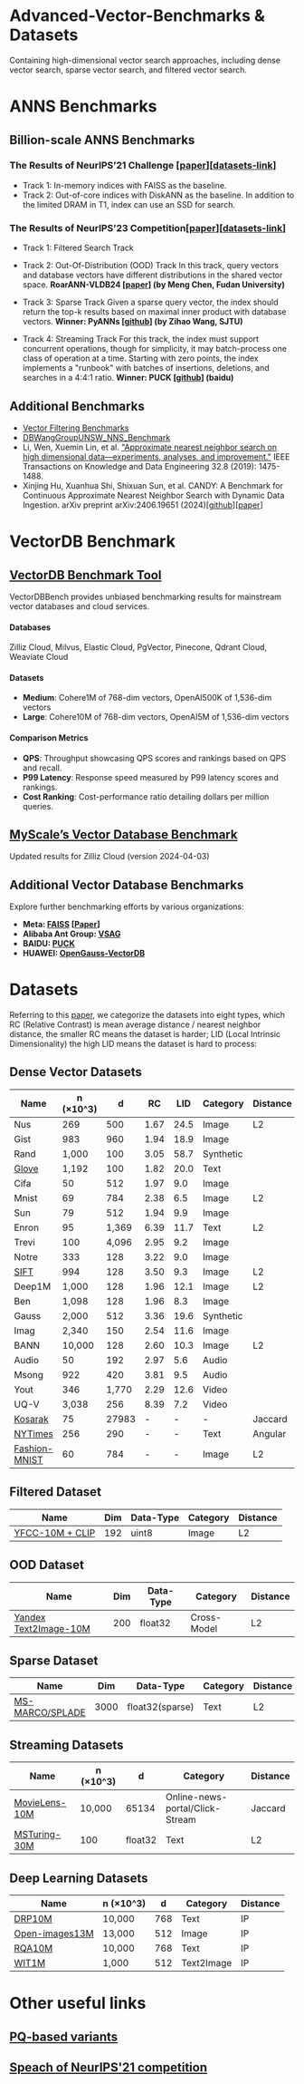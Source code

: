 # Advanced-Vector-Benchmarks & Datasets
Containing high-dimensional vector search approaches, including dense vector search, sparse vector search, and filtered vector search.

# ANNS Benchmarks
## Billion-scale ANNS Benchmarks
### The Results of NeurIPS’21 Challenge [[paper](https://proceedings.mlr.press/v176/simhadri22a/simhadri22a.pdf)][[datasets-link](https://big-ann-benchmarks.com/neurips21.html)]
- Track 1: In-memory indices with FAISS as the baseline.
- Track 2: Out-of-core indices with DiskANN as the baseline. In addition to the limited DRAM in T1, index can use an SSD for search. 
### The Results of NeurIPS’23 Competition[[paper](https://arxiv.org/pdf/2409.17424)][[datasets-link]((https://big-ann-benchmarks.com/neurips23.html))]
- Track 1: Filtered Search Track

- Track 2: Out-Of-Distribution (OOD) Track
In this track, query vectors and database vectors have different distributions in the shared vector space. 
 **RoarANN-VLDB24 [[paper](https://arxiv.org/abs/2408.08933)] (by Meng Chen, Fudan University)**

- Track 3: Sparse Track
Given a sparse query vector, the index should return the top-k results based on maximal inner product with database vectors. **Winner: PyANNs [[github](https://github.com/veaaaab/pyanns)] (by Zihao Wang, SJTU)**
- Track 4: Streaming Track
For this track, the index must support concurrent operations, though for simplicity, it may batch-process one class of operation at a time. Starting with zero points, the index implements a "runbook" with batches of insertions, deletions, and searches in a 4:4:1 ratio. **Winner: PUCK [[github](https://github.com/baidu/puck)] (baidu)**

## Additional Benchmarks
- [Vector Filtering Benchmarks](https://github.com/qdrant/ann-filtering-benchmark-datasets)
- [DBWangGroupUNSW_NNS_Benchmark](https://github.com/DBAIWangGroup/nns_benchmark)
- Li, Wen, Xuemin Lin, et al. ["Approximate nearest neighbor search on high dimensional data—experiments, analyses, and improvement."](https://ieeexplore.ieee.org/document/8681160) IEEE Transactions on Knowledge and Data Engineering 32.8 (2019): 1475-1488.
- Xinjing Hu, Xuanhua Shi, Shixuan Sun, et al. CANDY: A Benchmark for Continuous Approximate Nearest Neighbor Search with Dynamic Data Ingestion. arXiv preprint arXiv:2406.19651 (2024)[[github](https://github.com/intellistream/CANDY-Benchmark)][[paper](https://arxiv.org/pdf/2406.19651)]

# VectorDB Benchmark

## [VectorDB Benchmark Tool](https://zilliz.com/vector-database-benchmark-tool?database=ZillizCloud%2CMilvus%2CElasticCloud%2CPgVector%2CPinecone%2CQdrantCloud%2CWeaviateCloud&dataset=medium&filter=none%2Clow%2Chigh&tab=1)
VectorDBBench provides unbiased benchmarking results for mainstream vector databases and cloud services.

#### Databases
Zilliz Cloud, Milvus, Elastic Cloud, PgVector, Pinecone, Qdrant Cloud, Weaviate Cloud

#### Datasets
- **Medium**: Cohere1M of 768-dim vectors, OpenAI500K of 1,536-dim vectors
- **Large**: Cohere10M of 768-dim vectors, OpenAI5M of 1,536-dim vectors

#### Comparison Metrics
- **QPS**: Throughput showcasing QPS scores and rankings based on QPS and recall.
- **P99 Latency**: Response speed measured by P99 latency scores and rankings.
- **Cost Ranking**: Cost-performance ratio detailing dollars per million queries.

## [MyScale’s Vector Database Benchmark](https://myscale.github.io/benchmark/#/benchmark)
Updated results for Zilliz Cloud (version 2024-04-03)
## Additional Vector Database Benchmarks
Explore further benchmarking efforts by various organizations:
- **Meta: [FAISS](https://github.com/facebookresearch/faiss) [[Paper](https://arxiv.org/pdf/2401.08281)]**
- **Alibaba Ant Group: [VSAG](https://github.com/alipay/vsag)**
- **BAIDU: [PUCK](https://github.com/baidu/puck/tree/main/ann-benchmarks)**
- **HUAWEI: [OpenGauss-VectorDB](https://github.com/liu-peng-xi/openGauss-VectorDB/commit/73f3d77db4314dd31b0173744893c98de8834220)**
# Datasets

Referring to this [paper](https://ieeexplore.ieee.org/abstract/document/8681160), we categorize the datasets into eight types, which RC (Relative Contrast) is mean average distance / nearest neighbor distance, the smaller RC means the dataset is harder; LID (Local Intrinsic Dimensionality) the high LID means the dataset is hard to process:
## Dense Vector Datasets
| Name   | n (×10^3) | d    | RC   | LID  | Category  |Distance|
|--------|-----------|------|------|------|------------|------------|
| Nus   | 269       | 500  | 1.67 | 24.5 | Image      |L2|
| Gist  | 983       | 960  | 1.94 | 18.9 | Image      ||
| Rand  | 1,000     | 100  | 3.05 | 58.7 | Synthetic  ||
| [Glove](https://github.com/stanfordnlp/GloVe) | 1,192     | 100  | 1.82 | 20.0 | Text       ||
| Cifa   | 50        | 512  | 1.97 | 9.0  | Image      ||
| Mnist  | 69        | 784  | 2.38 | 6.5  | Image      |L2|
| Sun    | 79        | 512  | 1.94 | 9.9  | Image      ||
| Enron  | 95        | 1,369| 6.39 | 11.7 | Text       |L2|
| Trevi  | 100       | 4,096| 2.95 | 9.2  | Image      ||
| Notre  | 333       | 128  | 3.22 | 9.0  | Image      ||
| [SIFT](http://corpus-texmex.irisa.fr/)| 994       | 128  | 3.50 | 9.3  | Image      |L2|
| Deep1M   | 1,000     | 128  | 1.96 | 12.1 | Image      |L2|
| Ben    | 1,098     | 128  | 1.96 | 8.3  | Image      ||
| Gauss  | 2,000     | 512  | 3.36 | 19.6 | Synthetic  ||
| Imag   | 2,340     | 150  | 2.54 | 11.6 | Image      ||
| BANN   | 10,000    | 128  | 2.60 | 10.3 | Image      |L2|
| Audio  | 50        | 192  | 2.97 | 5.6  | Audio      ||
| Msong  | 922       | 420  | 3.81 | 9.5  | Audio      ||
| Yout   | 346       | 1,770| 2.29 | 12.6 | Video      ||
| UQ-V   | 3,038     | 256  | 8.39 | 7.2  | Video      ||
| [Kosarak](http://fimi.uantwerpen.be/data/)| 75 | 27983 | - | -  | -     |Jaccard|
|[NYTimes](https://archive.ics.uci.edu/dataset/164/bag+of+words)|256| 290 | - | -  | Text|Angular|
|[Fashion-MNIST](https://github.com/zalandoresearch/fashion-mnist)|60|784| - | -  | Image|L2|



## Filtered Dataset
| Name   | Dim | Data-Type  |Category|Distance|
|--------|-----------|------|------|------|
| [YFCC-10M + CLIP]()| 192| uint8|Image|L2|

## OOD Dataset
| Name   | Dim | Data-Type  |Category|Distance|
|--------|-----------|------|------|------|
| [Yandex Text2Image-10M]()| 200| float32|Cross-Model|L2|

## Sparse Dataset
| Name   | Dim | Data-Type  |Category|Distance|
|--------|-----------|------|------|------|
| [MS-MARCO/SPLADE]()| 3000| float32(sparse)|Text|L2|


## Streaming Datasets
| Name   | n (×10^3) | d    |Category|Distance|
|--------|-----------|------|------|------|
| [MovieLens-10M](https://grouplens.org/datasets/movielens/10m/)| 10,000| 65134 | Online-news-portal/Click-Stream|Jaccard|
| [MSTuring-30M]()| 100| float32|Text|L2|


## Deep Learning Datasets
| Name   | n (×10^3) | d    |Category|Distance|
|--------|-----------|------|------|------|
|[DRP10M](https://github.com/IntelLabs/VectorSearchDatasets/tree/main/dpr)|10,000|768| Text|IP|
|[Open-images13M](https://github.com/IntelLabs/VectorSearchDatasets/tree/main/dpr)|13,000|512| Image|IP|
|[RQA10M](https://github.com/IntelLabs/VectorSearchDatasets/tree/main/dpr)|10,000|768| Text|IP|
|[WIT1M](https://github.com/IntelLabs/VectorSearchDatasets/tree/main/dpr)|1,000|512| Text2Image|IP|
    
# Other useful links
## [PQ-based variants](https://raw.githubusercontent.com/wiki/facebookresearch/faiss/PQ_variants_Faiss_annotated.png)
## [Speach of NeurIPS'21 competition](https://neurips.cc/virtual/2023/competition/66587)
